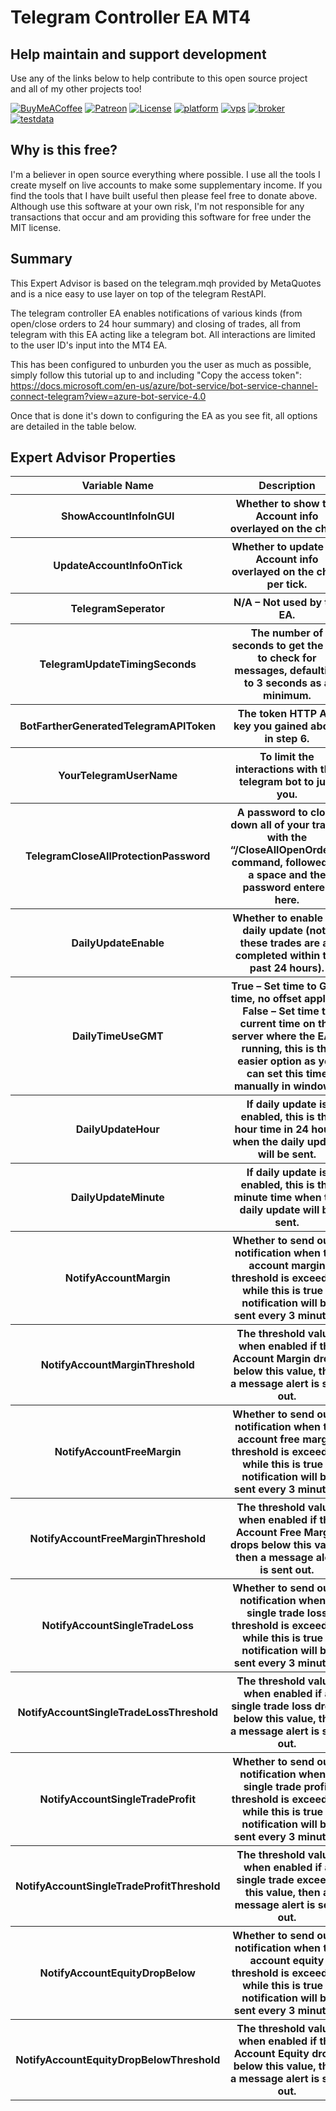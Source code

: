 <h1>Telegram Controller EA MT4</h1>
<h2>Help maintain and support development</h2>
Use any of the links below to help contribute to this open source project and all of my other projects too!

[![BuyMeACoffee](https://img.shields.io/badge/buy%20me%20a%20coffee-donate-orange)](https://www.buymeacoffee.com/TomCarrForex) [![Patreon](https://img.shields.io/badge/patreon-donate-orange.svg)](https://www.patreon.com/TomCarrForex) [![License](https://img.shields.io/badge/license-MIT-blue.svg)](LICENSE) [![platform](https://img.shields.io/badge/platform-MT4-blue)](Platform) [![vps](https://img.shields.io/badge/suggested%20vps-time4vps-green)]( 	https://www.time4vps.com/?affid=5737) [![broker](https://img.shields.io/badge/find%20a%20broker-cashback%20forex-green)](https://www.cashbackforex.com#aid_359774) [![testdata](https://img.shields.io/badge/accurate%20test%20data-tickstory-green)](https://tickstory.7eer.net/c/2693658/213763/3725) 

<h2>Why is this free?</h2>
I'm a believer in open source everything where possible. I use all the tools I create myself on live accounts to make some supplementary income. If you find the tools that I have built useful then please feel free to donate above. Although use this software at your own risk, I'm not responsible for any transactions that occur and am providing this software for free under the MIT license.

<h2>Summary</h2>

This Expert Advisor is based on the telegram.mqh provided by MetaQuotes and is a nice easy to use layer on top of the telegram RestAPI. 

The telegram controller EA enables notifications of various kinds (from open/close orders to 24 hour summary) and closing of trades, all from telegram with this EA acting like a telegram bot. All interactions are limited to the user ID's input into the MT4 EA.

This has been configured to unburden you the user as much as possible, simply follow this tutorial up to and including "Copy the access token": https://docs.microsoft.com/en-us/azure/bot-service/bot-service-channel-connect-telegram?view=azure-bot-service-4.0

Once that is done it's down to configuring the EA as you see fit, all options are detailed in the table below.

<h2>Expert Advisor Properties</h2>
<table style="width:100%">
  <tr>
    <th>Variable Name</th>
    <th>Description</th>
  </tr>
  <tr>
    <th>ShowAccountInfoInGUI</th>
    <th>Whether to show the Account info overlayed on the chart.</th>
  </tr>
  <tr>
    <th>UpdateAccountInfoOnTick</th>
    <th>Whether to update the Account info overlayed on the chart per tick.</th>
  </tr>
  <tr>
  <th>TelegramSeperator</th>
  <th>N/A – Not used by the EA.</th>
  </tr>
  <tr>
  <th>TelegramUpdateTimingSeconds</th>
  <th>The number of seconds to get the bot to check for messages, defaulting to 3 seconds as a minimum. </th>
  </tr>
  <tr>
  <th>BotFartherGeneratedTelegramAPIToken</th>
  <th>The token HTTP API key you gained above in step 6.</th>
  </tr>
  <tr>
  <th>YourTelegramUserName</th>
  <th>To limit the interactions with this telegram bot to just you.</th>
  </tr>
  <tr>
  <th>TelegramCloseAllProtectionPassword</th>
  <th>A password to close down all of your trades with the “/CloseAllOpenOrders” command, followed by a space and the password entered here. </th>
  </tr>
  <tr>
  <th>DailyUpdateEnable</th>
  <th>Whether to enable the daily update (note these trades are all completed within the past 24 hours).</th>
  </tr>
  <tr>
  <th>DailyTimeUseGMT</th>
  <th>True – Set time to GMT time, no offset applied.
False – Set time to current time on the server where the EA is running, this is the easier option as you can set this time manually in windows.</th>
  </tr>
  <tr>
  <th>DailyUpdateHour</th>
  <th>If daily update is enabled, this is the hour time in 24 hours when the daily update will be sent.</th>
  </tr>
  <tr>
  <th>DailyUpdateMinute</th>
  <th>If daily update is enabled, this is the minute time when the daily update will be sent.</th>
  </tr>
  <tr>
  <th>NotifyAccountMargin</th>
  <th>Whether to send out a notification when the account margin threshold is exceeded, while this is true a notification will be sent every 3 minutes.</th>
  </tr>
  <tr>
  <th>NotifyAccountMarginThreshold</th>
  <th>The threshold value, when enabled if the Account Margin drops below this value, then a message alert is sent out.</th>
  </tr>
  <tr>
  <th>NotifyAccountFreeMargin</th>
  <th>Whether to send out a notification when the account free margin threshold is exceeded, while this is true a notification will be sent every 3 minutes.</th>
  </tr>
  <tr>
  <th>NotifyAccountFreeMarginThreshold</th>
  <th>The threshold value, when enabled if the Account Free Margin drops below this value, then a message alert is sent out.</th>
  </tr>
  <tr>
  <th>NotifyAccountSingleTradeLoss</th>
  <th>Whether to send out a notification when a single trade loss threshold is exceeded, while this is true a notification will be sent every 3 minutes.</th>
  </tr>
  <tr>
  <th>NotifyAccountSingleTradeLossThreshold</th>
  <th>The threshold value, when enabled if a single trade loss drops below this value, then a message alert is sent out.</th>
  </tr>
  <tr>
  <th>NotifyAccountSingleTradeProfit</th>
  <th>Whether to send out a notification when a single trade profit threshold is exceeded, while this is true a notification will be sent every 3 minutes.</th>
  </tr>
  <tr>
  <th>NotifyAccountSingleTradeProfitThreshold</th>
  <th>The threshold value, when enabled if a single trade exceeds this value, then a message alert is sent out.</th>
  </tr>
  <tr>
  <th>NotifyAccountEquityDropBelow</th>
  <th>Whether to send out a notification when the account equity threshold is exceeded, while this is true a notification will be sent every 3 minutes.</th>
  </tr>
  <tr>
  <th>NotifyAccountEquityDropBelowThreshold</th>
  <th>The threshold value, when enabled if the Account Equity drops below this value, then a message alert is sent out.</th>
  </tr>

  